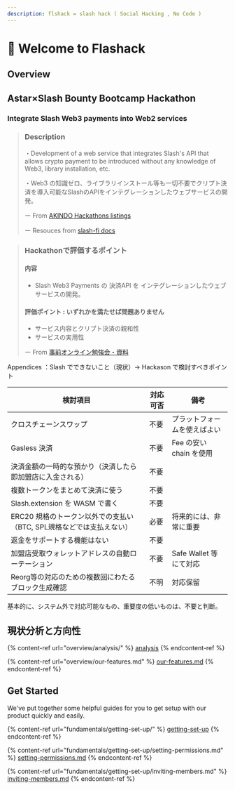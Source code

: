 ```yaml
---
description: flshack = slash hack ( Social Hacking , No Code )
---
```


# 👋 Welcome to Flashack

## Overview

## Astar×Slash Bounty Bootcamp Hackathon

### Integrate Slash Web3 payments into Web2 services

> ### **Description**
>
> ・Development of a web service that integrates Slash's API that allows crypto payment to be introduced without any knowledge of Web3, library installation, etc.&#x20;
>
> ・Web3 の知識ゼロ、ライブラリインストール等も一切不要でクリプト決済を導入可能なSlashのAPIをインテグレーションしたウェブサービスの開発。
>
> ー From [AKINDO Hackathons listings](https://app.akindo.io/hackathons/4egraox98uVRBXar)&#x20;
>
> ー Resouces from [slash-fi docs](https://slash-fi.gitbook.io/docs/integration-guide/integration-guide/standard-integration)

> ### Hackathonで評価するポイント
>
> #### 内容
>
> * Slash Web3 Payments の 決済API を インテグレーションしたウェブサービスの開発。
>
> #### 評価ポイント : いずれかを満たせば問題ありません
>
> * サービス内容とクリプト決済の親和性
> * サービスの実用性
>
> ー From [事前オンライン勉強会・資料](https://slash.notion.site/slash/Astar-Slash-Bounty-Bootcamp-Hackathon-6eb234f0260a4052b81c8fd493d320db#36d66c37a7ac4a3080b5eba15c0ce554)

Appendices ：Slash でできないこと（現状）-> Hackason で検討すべきポイント

| 検討項目                                      | 対応可否 | 備考                |
| ----------------------------------------- | ---- | ----------------- |
| クロスチェーンスワップ                               | 不要   | プラットフォームを使えばよい    |
| Gasless 決済                                | 不要   | Fee の安い chain を使用 |
| 決済金額の一時的な預かり（決済したら即加盟店に入金される）             | 不要   |                   |
| 複数トークンをまとめて決済に使う                          | 不要   |                   |
| Slash.extension を WASM で書く                | 不要   |                   |
| ERC20 規格のトークン以外での支払い（BTC, SPL規格などでは支払えない） | 必要   | 将来的には、非常に重要　      |
| 返金をサポートする機能はない                            | 不要   |                   |
| 加盟店受取ウォレットアドレスの自動ローテーション                  | 不要   | Safe Wallet 等にて対応 |
| Reorg等の対応のための複数回にわたるブロック生成確認              | 不明   | 対応保留              |

基本的に、システム外で対応可能なもの、重要度の低いものは、不要と判断。



## 現状分析と方向性

{% content-ref url="overview/analysis/" %}
[analysis](overview/analysis/)
{% endcontent-ref %}

{% content-ref url="overview/our-features.md" %}
[our-features.md](overview/our-features.md)
{% endcontent-ref %}

## Get Started

We've put together some helpful guides for you to get setup with our product quickly and easily.

{% content-ref url="fundamentals/getting-set-up/" %}
[getting-set-up](fundamentals/getting-set-up/)
{% endcontent-ref %}

{% content-ref url="fundamentals/getting-set-up/setting-permissions.md" %}
[setting-permissions.md](fundamentals/getting-set-up/setting-permissions.md)
{% endcontent-ref %}

{% content-ref url="fundamentals/getting-set-up/inviting-members.md" %}
[inviting-members.md](fundamentals/getting-set-up/inviting-members.md)
{% endcontent-ref %}
